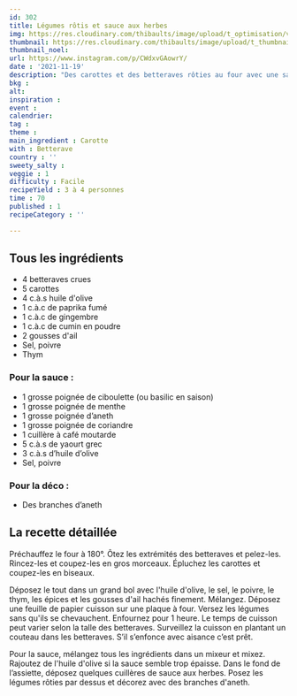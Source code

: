 ```yaml
---
id: 302
title: Légumes rôtis et sauce aux herbes
img: https://res.cloudinary.com/thibaults/image/upload/t_optimisation/v1637356418/Recipes/20211119_legumes_roties_sauce_herbes.jpg
thumbnail: https://res.cloudinary.com/thibaults/image/upload/t_thumbnail_josie/v1637356418/Recipes/20211119_legumes_roties_sauce_herbes.jpg
thumbnail_noel: 
url: https://www.instagram.com/p/CWdxvGAowrY/
date : '2021-11-19'
description: "Des carottes et des betteraves rôties au four avec une sauce au yaourt et aux herbes."
bkg : 
alt: 
inspiration : 
event : 
calendrier: 
tag : 
theme : 
main_ingredient : Carotte
with : Betterave
country : ''
sweety_salty : 
veggie : 1
difficulty : Facile
recipeYield : 3 à 4 personnes
time : 70
published : 1
recipeCategory : ''

---
```


## Tous les ingrédients
 - 4 betteraves crues
 - 5 carottes
 - 4 c.à.s huile d'olive
 - 1 c.à.c de paprika fumé
 - 1 c.à.c de gingembre
 - 1 c.à.c de cumin en poudre
 - 2 gousses d'ail
 - Sel, poivre
 - Thym

### Pour la sauce :
 - 1 grosse poignée de ciboulette (ou basilic en saison)
 - 1 grosse poignée de menthe
 - 1 grosse poignée d’aneth
 - 1 grosse poignée de coriandre
 - 1 cuillère à café moutarde
 - 5 c.à.s de yaourt grec
 - 3 c.à.s d’huile d’olive
 - Sel, poivre

### Pour la déco :
 - Des branches d’aneth

## La recette détaillée
Préchauffez le four à 180°. Ôtez les extrémités des betteraves et pelez-les. Rincez-les et coupez-les en gros morceaux. Épluchez les carottes et coupez-les en biseaux. 

Déposez le tout dans un grand bol avec l'huile d'olive, le sel, le poivre, le thym, les épices et les gousses d'ail hachés finement. Mélangez.
Déposez une feuille de papier cuisson sur une plaque à four. Versez les légumes sans qu'ils se chevauchent. Enfournez pour 1 heure. Le temps de cuisson peut varier selon la talle des betteraves. Surveillez la cuisson en plantant un couteau dans les betteraves. S’il s’enfonce avec aisance c’est prêt.

Pour la sauce, mélangez tous les ingrédients dans un mixeur et mixez. Rajoutez de l'huile d'olive si la sauce semble trop épaisse. Dans le fond de l’assiette, déposez quelques cuillères de sauce aux herbes. Posez les légumes rôties par dessus et décorez avec des branches d'aneth.